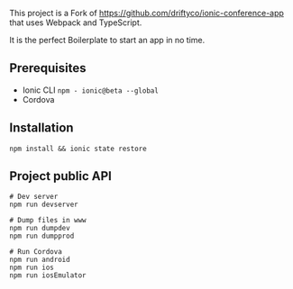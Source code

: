 This project is a Fork of <https://github.com/driftyco/ionic-conference-app> that uses Webpack and TypeScript.

It is the perfect Boilerplate to start an app in no time.

## Prerequisites

* Ionic CLI `npm - ionic@beta --global`
* Cordova

## Installation

```
npm install && ionic state restore
```

## Project public API

```
# Dev server
npm run devserver

# Dump files in www
npm run dumpdev
npm run dumpprod

# Run Cordova
npm run android
npm run ios
npm run iosEmulator
```
